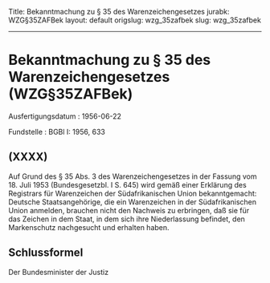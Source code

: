 Title: Bekanntmachung zu § 35 des Warenzeichengesetzes
jurabk: WZG§35ZAFBek
layout: default
origslug: wzg_35zafbek
slug: wzg_35zafbek

---

# Bekanntmachung zu § 35 des Warenzeichengesetzes (WZG§35ZAFBek)

Ausfertigungsdatum
:   1956-06-22

Fundstelle
:   BGBl I: 1956, 633



## (XXXX)

Auf Grund des § 35 Abs. 3 des Warenzeichengesetzes in der Fassung vom
18\. Juli 1953 (Bundesgesetzbl. I S. 645) wird gemäß einer Erklärung
des Registrars für Warenzeichen der Südafrikanischen Union
bekanntgemacht:
Deutsche Staatsangehörige, die ein Warenzeichen in der
Südafrikanischen Union anmelden, brauchen nicht den Nachweis zu
erbringen, daß sie für das Zeichen in dem Staat, in dem sich ihre
Niederlassung befindet, den Markenschutz nachgesucht und erhalten
haben.


## Schlussformel

Der Bundesminister der Justiz

